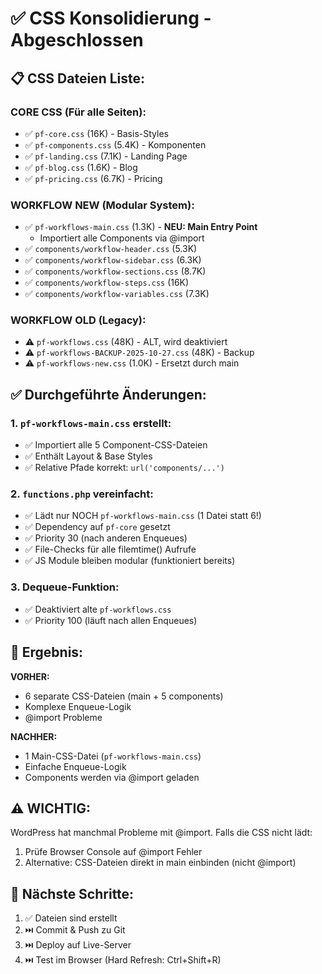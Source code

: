 # ✅ CSS Konsolidierung - Abgeschlossen

## 📋 CSS Dateien Liste:

### CORE CSS (Für alle Seiten):
- ✅ `pf-core.css` (16K) - Basis-Styles
- ✅ `pf-components.css` (5.4K) - Komponenten
- ✅ `pf-landing.css` (7.1K) - Landing Page
- ✅ `pf-blog.css` (1.6K) - Blog
- ✅ `pf-pricing.css` (6.7K) - Pricing

### WORKFLOW NEW (Modular System):
- ✅ `pf-workflows-main.css` (1.3K) - **NEU: Main Entry Point**
  - Importiert alle Components via @import
- ✅ `components/workflow-header.css` (5.3K)
- ✅ `components/workflow-sidebar.css` (6.3K)
- ✅ `components/workflow-sections.css` (8.7K)
- ✅ `components/workflow-steps.css` (16K)
- ✅ `components/workflow-variables.css` (7.3K)

### WORKFLOW OLD (Legacy):
- ⚠️ `pf-workflows.css` (48K) - ALT, wird deaktiviert
- ⚠️ `pf-workflows-BACKUP-2025-10-27.css` (48K) - Backup
- ⚠️ `pf-workflows-new.css` (1.0K) - Ersetzt durch main

## ✅ Durchgeführte Änderungen:

### 1. `pf-workflows-main.css` erstellt:
- ✅ Importiert alle 5 Component-CSS-Dateien
- ✅ Enthält Layout & Base Styles
- ✅ Relative Pfade korrekt: `url('components/...')`

### 2. `functions.php` vereinfacht:
- ✅ Lädt nur NOCH `pf-workflows-main.css` (1 Datei statt 6!)
- ✅ Dependency auf `pf-core` gesetzt
- ✅ Priority 30 (nach anderen Enqueues)
- ✅ File-Checks für alle filemtime() Aufrufe
- ✅ JS Module bleiben modular (funktioniert bereits)

### 3. Dequeue-Funktion:
- ✅ Deaktiviert alte `pf-workflows.css`
- ✅ Priority 100 (läuft nach allen Enqueues)

## 🎯 Ergebnis:

**VORHER:**
- 6 separate CSS-Dateien (main + 5 components)
- Komplexe Enqueue-Logik
- @import Probleme

**NACHHER:**
- 1 Main-CSS-Datei (`pf-workflows-main.css`)
- Einfache Enqueue-Logik
- Components werden via @import geladen

## ⚠️ WICHTIG:

WordPress hat manchmal Probleme mit @import. Falls die CSS nicht lädt:
1. Prüfe Browser Console auf @import Fehler
2. Alternative: CSS-Dateien direkt in main einbinden (nicht @import)

## 📝 Nächste Schritte:

1. ✅ Dateien sind erstellt
2. ⏭️ Commit & Push zu Git
3. ⏭️ Deploy auf Live-Server
4. ⏭️ Test im Browser (Hard Refresh: Ctrl+Shift+R)

